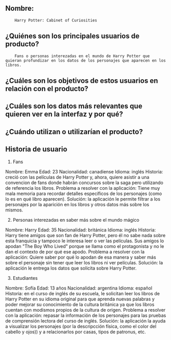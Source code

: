 ## Nombre:
        Harry Potter: Cabinet of Curiosities

## ¿Quiénes son los principales usuarios de producto?
        Fans o personas interezadas en el mundo de Harry Potter que quieran profundizar en los datos de los personajes que aparecen en los libros.

## ¿Cuáles son los objetivos de estos usuarios en relación con el producto?

## ¿Cuáles son los datos más relevantes que quieren ver en la interfaz y por qué?

## ¿Cuándo utilizan o utilizarían el producto?

## Historia de usuario

1. Fans

Nombre: Emma
Edad: 23
Nacionalidad: canadiense
Idioma: inglés
Historia: creció con las películas de Harry Potter y, ahora, quiere asistir a una convencion de fans donde habrán concursos sobre la saga pero utilizando de referencia los libros.
Problema a resolver con la aplicación: Tiene muy mala memoria para recordar detalles específicos de los personajes (como lo es en qué libro aparecen).
Solución: la aplicación le permite filtrar a los personajes por la aparición en los libros y otros datos más sobre los mismos.

2. Personas interezadas en saber más sobre el mundo mágico

Nombre: Harry
Edad: 35
Nacionalidad: británica
Idioma: inglés
Historia: Harry tiene amigos que son fan de Harry Potter, pero él no sabe nada sobre esta franquicia y tampoco le interesa leer o ver las películas. Sus amigos lo apodan "The Boy Who Lived" porque se llama como el protagonista y no le dan el contexto de por qué ese apodo. 
Problema a resolver con la aplicación: Quiere saber por qué lo apodan de esa manera y saber más sobre el personaje sin tener que leer los libros ni ver películas.
Solución: la aplicación le entrega los datos que solicita sobre Harry Potter.

3. Estudiantes

Nombre: Sofía
Edad: 13 años
Nacionalidad: argentina
Idioma: español
Historia: en el curso de inglés de su escuela, le solicitan leer los libros de Harry Potter en su idioma original para que aprenda nuevas palabras y poder mejorar su conocimiento de la cultura británica ya que los libros cuentan con modismos propios de la cultura de origen.
Problema a resolver con la aplicación: repasar la información de los personajes para las pruebas de comprensión lectora del curso de inglés.
Solución: la aplicación la ayuda a visualizar los personajes (por la descripcción física, como el color del cabello y ojos)) y a relacionarlos por casas, tipos de patronus, etc.
